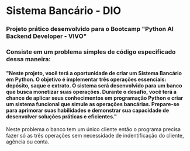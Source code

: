 # Sistema Bancário - DIO

### Projeto prático desenvolvido para o Bootcamp "Python AI Backend Developer - VIVO"

### Consiste em um problema simples de código especificado dessa maneira:

#### "Neste projeto, você terá a oportunidade de criar um Sistema Bancário em Python. O objetivo é implementar três operações essenciais: depósito, saque e extrato. O sistema será desenvolvido para um banco que busca monetizar suas operações. Durante o desafio, você terá a chance de aplicar seus conhecimentos em programação Python e criar um sistema funcional que simule as operações bancárias. Prepare-se para aprimorar suas habilidades e demonstrar sua capacidade de desenvolver soluções práticas e eficientes."

Neste problema o banco tem um único cliente então o programa precisa fazer só as três operações sem necessidade de indentificação do cliente, agência ou conta.